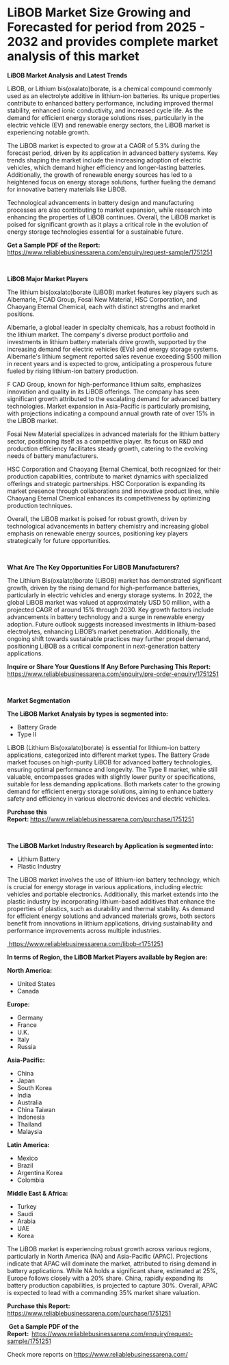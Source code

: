 <p><h1>LiBOB Market Size Growing and Forecasted for period from 2025 - 2032 and provides complete market analysis of this market</h1></p><p><strong>LiBOB Market Analysis and Latest Trends</strong></p>
<p><p>LiBOB, or Lithium bis(oxalato)borate, is a chemical compound commonly used as an electrolyte additive in lithium-ion batteries. Its unique properties contribute to enhanced battery performance, including improved thermal stability, enhanced ionic conductivity, and increased cycle life. As the demand for efficient energy storage solutions rises, particularly in the electric vehicle (EV) and renewable energy sectors, the LiBOB market is experiencing notable growth.</p><p>The LiBOB market is expected to grow at a CAGR of 5.3% during the forecast period, driven by its application in advanced battery systems. Key trends shaping the market include the increasing adoption of electric vehicles, which demand higher efficiency and longer-lasting batteries. Additionally, the growth of renewable energy sources has led to a heightened focus on energy storage solutions, further fueling the demand for innovative battery materials like LiBOB.</p><p>Technological advancements in battery design and manufacturing processes are also contributing to market expansion, while research into enhancing the properties of LiBOB continues. Overall, the LiBOB market is poised for significant growth as it plays a critical role in the evolution of energy storage technologies essential for a sustainable future.</p></p>
<p><strong>Get a Sample PDF of the Report:&nbsp;</strong> <a href="https://www.reliablebusinessarena.com/enquiry/request-sample/1751251?utm_campaign=1841&utm_medium=2&utm_source=Github&utm_content=ia&utm_term=01042025&utm_id=libob">https://www.reliablebusinessarena.com/enquiry/request-sample/1751251</a></p>
<p>&nbsp;</p>
<p><strong>LiBOB Major Market Players</strong></p>
<p><p>The lithium bis(oxalato)borate (LiBOB) market features key players such as Albemarle, FCAD Group, Fosai New Material, HSC Corporation, and Chaoyang Eternal Chemical, each with distinct strengths and market positions.</p><p>Albemarle, a global leader in specialty chemicals, has a robust foothold in the lithium market. The company's diverse product portfolio and investments in lithium battery materials drive growth, supported by the increasing demand for electric vehicles (EVs) and energy storage systems. Albemarle's lithium segment reported sales revenue exceeding $500 million in recent years and is expected to grow, anticipating a prosperous future fueled by rising lithium-ion battery production.</p><p>F CAD Group, known for high-performance lithium salts, emphasizes innovation and quality in its LiBOB offerings. The company has seen significant growth attributed to the escalating demand for advanced battery technologies. Market expansion in Asia-Pacific is particularly promising, with projections indicating a compound annual growth rate of over 15% in the LiBOB market.</p><p>Fosai New Material specializes in advanced materials for the lithium battery sector, positioning itself as a competitive player. Its focus on R&D and production efficiency facilitates steady growth, catering to the evolving needs of battery manufacturers.</p><p>HSC Corporation and Chaoyang Eternal Chemical, both recognized for their production capabilities, contribute to market dynamics with specialized offerings and strategic partnerships. HSC Corporation is expanding its market presence through collaborations and innovative product lines, while Chaoyang Eternal Chemical enhances its competitiveness by optimizing production techniques.</p><p>Overall, the LiBOB market is poised for robust growth, driven by technological advancements in battery chemistry and increasing global emphasis on renewable energy sources, positioning key players strategically for future opportunities.</p></p>
<p>&nbsp;</p>
<p><strong>What Are The Key Opportunities For LiBOB Manufacturers?</strong></p>
<p><p>The Lithium Bis(oxalato)borate (LiBOB) market has demonstrated significant growth, driven by the rising demand for high-performance batteries, particularly in electric vehicles and energy storage systems. In 2022, the global LiBOB market was valued at approximately USD 50 million, with a projected CAGR of around 15% through 2030. Key growth factors include advancements in battery technology and a surge in renewable energy adoption. Future outlook suggests increased investments in lithium-based electrolytes, enhancing LiBOB’s market penetration. Additionally, the ongoing shift towards sustainable practices may further propel demand, positioning LiBOB as a critical component in next-generation battery applications.</p></p>
<p><strong>Inquire or Share Your Questions If Any Before Purchasing This Report:</strong> <a href="https://www.reliablebusinessarena.com/enquiry/pre-order-enquiry/1751251?utm_campaign=1841&utm_medium=2&utm_source=Github&utm_content=ia&utm_term=01042025&utm_id=libob">https://www.reliablebusinessarena.com/enquiry/pre-order-enquiry/1751251</a></p>
<p>&nbsp;</p>
<p><strong>Market Segmentation</strong></p>
<p><strong>The LiBOB Market Analysis by types is segmented into:</strong></p>
<p><ul><li>Battery Grade</li><li>Type II</li></ul></p>
<p><p>LiBOB (Lithium Bis(oxalato)borate) is essential for lithium-ion battery applications, categorized into different market types. The Battery Grade market focuses on high-purity LiBOB for advanced battery technologies, ensuring optimal performance and longevity. The Type II market, while still valuable, encompasses grades with slightly lower purity or specifications, suitable for less demanding applications. Both markets cater to the growing demand for efficient energy storage solutions, aiming to enhance battery safety and efficiency in various electronic devices and electric vehicles.</p></p>
<p><strong>Purchase this Report:&nbsp;</strong><a href="https://www.reliablebusinessarena.com/purchase/1751251?utm_campaign=1841&utm_medium=2&utm_source=Github&utm_content=ia&utm_term=01042025&utm_id=libob">https://www.reliablebusinessarena.com/purchase/1751251</a></p>
<p>&nbsp;</p>
<p><strong>The LiBOB Market Industry Research by Application is segmented into:</strong></p>
<p><ul><li>Lithium Battery</li><li>Plastic Industry</li></ul></p>
<p><p>The LiBOB market involves the use of lithium-ion battery technology, which is crucial for energy storage in various applications, including electric vehicles and portable electronics. Additionally, this market extends into the plastic industry by incorporating lithium-based additives that enhance the properties of plastics, such as durability and thermal stability. As demand for efficient energy solutions and advanced materials grows, both sectors benefit from innovations in lithium applications, driving sustainability and performance improvements across multiple industries.</p></p>
<p><a href="https://www.reliablebusinessarena.com/libob-r1751251?utm_campaign=1841&utm_medium=2&utm_source=Github&utm_content=ia&utm_term=01042025&utm_id=libob">&nbsp;https://www.reliablebusinessarena.com/libob-r1751251</a></p>
<p><strong>In terms of Region, the LiBOB Market Players available by Region are:</strong></p>
<p>
    <p> <strong> North America: </strong>
        <ul>
            <li>United States</li>
            <li>Canada</li>
        </ul>
        </p> 
    <p> <strong> Europe: </strong>
        <ul>
            <li>Germany</li>
            <li>France</li>
            <li>U.K.</li>
            <li>Italy</li>
            <li>Russia</li>
        </ul>
        </p> 
    <p> <strong> Asia-Pacific: </strong>
        <ul>
            <li>China</li>
            <li>Japan</li>
            <li>South Korea</li>
            <li>India</li>
            <li>Australia</li>
            <li>China Taiwan</li>
            <li>Indonesia</li>
            <li>Thailand</li>
            <li>Malaysia</li>
        </ul>
        </p> 
    <p> <strong> Latin America: </strong>
        <ul>
            <li>Mexico</li>
            <li>Brazil</li>
            <li>Argentina Korea</li>
            <li>Colombia</li>
        </ul>
        </p> 
    <p> <strong> Middle East & Africa: </strong>
        <ul>
            <li>Turkey</li>
            <li>Saudi</li>
            <li>Arabia</li>
            <li>UAE</li>
            <li>Korea</li>
        </ul>
    </p>
    </p>
<p><p>The LiBOB market is experiencing robust growth across various regions, particularly in North America (NA) and Asia-Pacific (APAC). Projections indicate that APAC will dominate the market, attributed to rising demand in battery applications. While NA holds a significant share, estimated at 25%, Europe follows closely with a 20% share. China, rapidly expanding its battery production capabilities, is projected to capture 30%. Overall, APAC is expected to lead with a commanding 35% market share valuation.</p></p>
<p><strong>Purchase this Report: </strong><a href="https://www.reliablebusinessarena.com/purchase/1751251?utm_campaign=1841&utm_medium=2&utm_source=Github&utm_content=ia&utm_term=01042025&utm_id=libob">https://www.reliablebusinessarena.com/purchase/1751251</a></p>
<p>&nbsp;<strong>Get a Sample PDF of the Report:&nbsp;&nbsp;</strong><a href="https://www.reliablebusinessarena.com/enquiry/request-sample/1751251?utm_campaign=1841&utm_medium=2&utm_source=Github&utm_content=ia&utm_term=01042025&utm_id=libob">https://www.reliablebusinessarena.com/enquiry/request-sample/1751251</a></p>
<p><strong></strong></p>
<p>Check more reports on <a href="https://www.reliablebusinessarena.com/?utm_campaign=1841&utm_medium=2&utm_source=Github&utm_content=ia&utm_term=01042025&utm_id=libob">https://www.reliablebusinessarena.com/</a></p>
